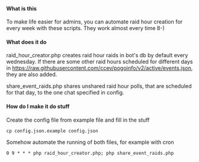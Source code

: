 #### What is this
To make life easier for admins, you can automate raid hour creation for every week with these scripts. They work almost every time 8-)

#### What does it do
raid_hour_creator.php creates raid hour raids in bot's db by default every wednesday.
If there are some other raid hours scheduled for different days in https://raw.githubusercontent.com/ccev/pogoinfo/v2/active/events.json, they are also added.

share_event_raids.php shares unshared raid hour polls, that are scheduled for that day, to the one chat specified in config.

#### How do I make it do stuff
Create the config file from example file and fill in the stuff

`cp config.json.example config.json`

Somehow automate the running of both files, for example with cron

`0 9 * * * php raid_hour_creator.php; php share_event_raids.php`